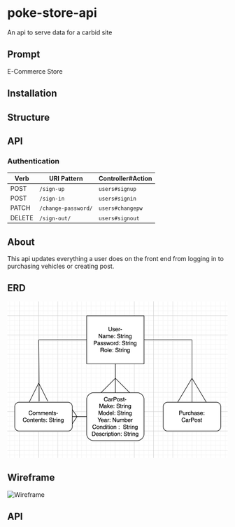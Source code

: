# poke-store-api

An api to serve data for a carbid site

## Prompt

E-Commerce Store

## Installation

## Structure

## API

### Authentication

| Verb   | URI Pattern         | Controller#Action |
| ------ | ------------------- | ----------------- |
| POST   | `/sign-up`          | `users#signup`    |
| POST   | `/sign-in`          | `users#signin`    |
| PATCH  | `/change-password/` | `users#changepw`  |
| DELETE | `/sign-out/`        | `users#signout`   |

## About

This api updates everything a user does on the front end from logging in to purchasing vehicles or creating post.

## ERD

![ERD](resource/images/Erd.png)

## Wireframe

![Wireframe]()

## API
